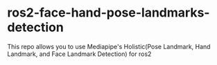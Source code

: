 # ros2-face-hand-pose-landmarks-detection
This repo allows you to use Mediapipe's Holistic(Pose Landmark, Hand Landmark, and Face Landmark Detection) for ros2
